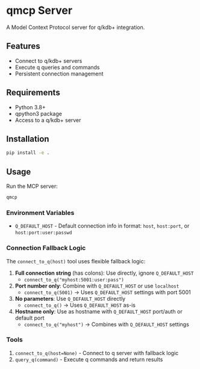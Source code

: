# qmcp Server

A Model Context Protocol server for q/kdb+ integration.

## Features

- Connect to q/kdb+ servers
- Execute q queries and commands
- Persistent connection management

## Requirements

- Python 3.8+
- qpython3 package
- Access to a q/kdb+ server

## Installation

```bash
pip install -e .
```

## Usage

Run the MCP server:

```bash
qmcp
```

### Environment Variables

- `Q_DEFAULT_HOST` - Default connection info in format: `host`, `host:port`, or `host:port:user:passwd`

### Connection Fallback Logic

The `connect_to_q(host)` tool uses flexible fallback logic:

1. **Full connection string** (has colons): Use directly, ignore `Q_DEFAULT_HOST`
   - `connect_to_q("myhost:5001:user:pass")`
2. **Port number only**: Combine with `Q_DEFAULT_HOST` or use `localhost`
   - `connect_to_q(5001)` → Uses `Q_DEFAULT_HOST` settings with port 5001
3. **No parameters**: Use `Q_DEFAULT_HOST` directly
   - `connect_to_q()` → Uses `Q_DEFAULT_HOST` as-is
4. **Hostname only**: Use as hostname with `Q_DEFAULT_HOST` port/auth or default port
   - `connect_to_q("myhost")` → Combines with `Q_DEFAULT_HOST` settings

### Tools

1. `connect_to_q(host=None)` - Connect to q server with fallback logic
2. `query_q(command)` - Execute q commands and return results